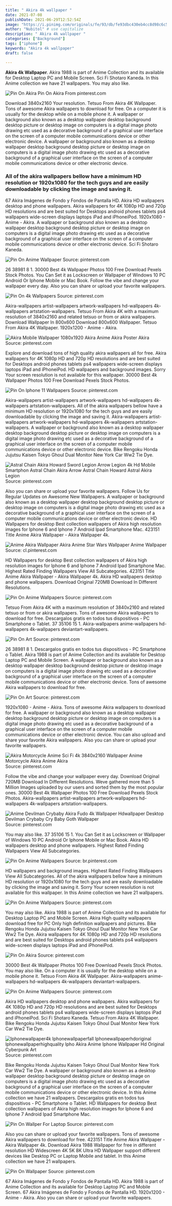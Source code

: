 ```yaml
---
title: " Akira 4k wallpaper "
date: 2021-07-08
publishDate: 2021-06-29T12:52:54Z
image: "https://i.pinimg.com/originals/fe/93/db/fe93dbc430eb4cc8d98c6c5bf17dd45f.png"
author: "Nubitol" # use capitalize
description: " Akira 4k wallpaper "
categories: ["Background"]
tags: ["iphone"]
keywords: "Akira 4k wallpaper"
draft: false

---
```



**Akira 4k Wallpaper**. Akira 1988 is part of Anime Collection and its available for Desktop Laptop PC and Mobile Screen. Sci Fi Shotaro Kaneda. In this Anime collection we have 21 wallpapers. You may also like.

![Pin On Akira](https://i.pinimg.com/originals/45/c7/d5/45c7d5f6e3bc6a16679560e2e4f671be.jpg "Pin On Akira")
Pin On Akira From pinterest.com


Download 3840x2160 Your resolution. Tetsuo From Akira 4K Wallpaper. Tons of awesome Akira wallpapers to download for free. On a computer it is usually for the desktop while on a mobile phone it. A wallpaper or background also known as a desktop wallpaper desktop background desktop picture or desktop image on computers is a digital image photo drawing etc used as a decorative background of a graphical user interface on the screen of a computer mobile communications device or other electronic device. A wallpaper or background also known as a desktop wallpaper desktop background desktop picture or desktop image on computers is a digital image photo drawing etc used as a decorative background of a graphical user interface on the screen of a computer mobile communications device or other electronic device.

### All of the akira wallpapers bellow have a minimum HD resolution or 1920x1080 for the tech guys and are easily downloadable by clicking the image and saving it.

67 Akira Imágenes de Fondo y Fondos de Pantalla HD. Akira HD wallpapers desktop and phone wallpapers. Akira wallpapers for 4K 1080p HD and 720p HD resolutions and are best suited for Desktops android phones tablets ps4 wallpapers wide-screen displays laptops iPad and iPhoneiPod. 1920x1080 - Anime - Akira. A wallpaper or background also known as a desktop wallpaper desktop background desktop picture or desktop image on computers is a digital image photo drawing etc used as a decorative background of a graphical user interface on the screen of a computer mobile communications device or other electronic device. Sci Fi Shotaro Kaneda.


![Pin On Anime Wallpaper](https://i.pinimg.com/736x/e8/eb/c4/e8ebc42191f1b5ba8bc23b7ebfe57527.jpg "Pin On Anime Wallpaper")
Source: pinterest.com

26 38981 8 1. 30000 Best 4k Wallpaper Photos 100 Free Download Pexels Stock Photos. You Can Set it as Lockscreen or Wallpaper of Windows 10 PC Android Or Iphone Mobile or Mac Book. Follow the vibe and change your wallpaper every day. Also you can share or upload your favorite wallpapers.

![Pin On 4k Wallpapers](https://i.pinimg.com/originals/bb/18/ed/bb18ed4d3ae76b4500aef80d0c3528b9.jpg "Pin On 4k Wallpapers")
Source: pinterest.com

Akira-wallpapers artist-wallpapers artwork-wallpapers hd-wallpapers 4k-wallpapers artstation-wallpapers. Tetsuo From Akira 4K with a maximum resolution of 3840x2160 and related tetsuo or from or akira wallpapers. Download Wallpaper In 800x600 Download 800x600 Wallpaper. Tetsuo From Akira 4K Wallpaper. 1920x1200 - Anime - Akira.

![Akira Mobile Wallpaper 1080x1920 Akira Anime Akira Poster Akira](https://i.pinimg.com/originals/f1/92/04/f19204d78885a44e81f46e9e6534c17f.png "Akira Mobile Wallpaper 1080x1920 Akira Anime Akira Poster Akira")
Source: pinterest.com

Explore and download tons of high quality akira wallpapers all for free. Akira wallpapers for 4K 1080p HD and 720p HD resolutions and are best suited for Desktops android phones tablets ps4 wallpapers wide-screen displays laptops iPad and iPhoneiPod. HD wallpapers and background images. Sorry Your screen resolution is not available for this wallpaper. 30000 Best 4k Wallpaper Photos 100 Free Download Pexels Stock Photos.

![Pin On Iphone 11 Wallpapers](https://i.pinimg.com/originals/4d/3b/54/4d3b54b8b16f511675e97ff9f072cc7f.jpg "Pin On Iphone 11 Wallpapers")
Source: pinterest.com

Akira-wallpapers artist-wallpapers artwork-wallpapers hd-wallpapers 4k-wallpapers artstation-wallpapers. All of the akira wallpapers bellow have a minimum HD resolution or 1920x1080 for the tech guys and are easily downloadable by clicking the image and saving it. Akira-wallpapers artist-wallpapers artwork-wallpapers hd-wallpapers 4k-wallpapers artstation-wallpapers. A wallpaper or background also known as a desktop wallpaper desktop background desktop picture or desktop image on computers is a digital image photo drawing etc used as a decorative background of a graphical user interface on the screen of a computer mobile communications device or other electronic device. Bike Rengoku Honda Jujutsu Kaisen Tokyo Ghoul Dual Monitor New York Car Ww2 Tie Dye.

![Astral Chain Akira Howard Sword Legion Arrow Legion 4k Hd Mobile Smartphon Astral Chain Akira Arrow Astral Chain Howard Astral Akira Legion](https://i.pinimg.com/474x/c3/83/f5/c383f58bbfc7d53c1447fdb472ac2544.jpg "Astral Chain Akira Howard Sword Legion Arrow Legion 4k Hd Mobile Smartphon Astral Chain Akira Arrow Astral Chain Howard Astral Akira Legion")
Source: pinterest.com

Also you can share or upload your favorite wallpapers. Follow Us for Regular Updates on Awesome New Wallpapers. A wallpaper or background also known as a desktop wallpaper desktop background desktop picture or desktop image on computers is a digital image photo drawing etc used as a decorative background of a graphical user interface on the screen of a computer mobile communications device or other electronic device. HD Wallpapers for desktop Best collection wallpapers of Akira high resolution images for Iphone 6 and Iphone 7 Android Ipad Smartphone Mac. 423151 Title Anime Akira Wallpaper - Akira Wallpaper 4k.

![Anime Akira Wallpaper Akira Anime Star Wars Wallpaper Anime Wallpaper](https://i.pinimg.com/originals/41/54/97/41549701faf9ae03ec42cea9ac3406dd.jpg "Anime Akira Wallpaper Akira Anime Star Wars Wallpaper Anime Wallpaper")
Source: cl.pinterest.com

HD Wallpapers for desktop Best collection wallpapers of Akira high resolution images for Iphone 6 and Iphone 7 Android Ipad Smartphone Mac. Highest Rated Finding Wallpapers View All Subcategories. 423151 Title Anime Akira Wallpaper - Akira Wallpaper 4k. Akira HD wallpapers desktop and phone wallpapers. Download Original 720MB Download In Different Resolutions.

![Pin On Anime Wallpapers](https://i.pinimg.com/originals/88/66/f4/8866f458d351d359c697753e606a7534.png "Pin On Anime Wallpapers")
Source: pinterest.com

Tetsuo From Akira 4K with a maximum resolution of 3840x2160 and related tetsuo or from or akira wallpapers. Tons of awesome Akira wallpapers to download for free. Descargalos gratis en todos tus dispositivos - PC Smartphone o Tablet. 37 35106 15 1. Akira-wallpapers anime-wallpapers hd-wallpapers 4k-wallpapers deviantart-wallpapers.

![Pin On Art](https://i.pinimg.com/originals/aa/47/b7/aa47b7fe377c4df15c85a8555ecbb7d1.jpg "Pin On Art")
Source: pinterest.com

26 38981 8 1. Descargalos gratis en todos tus dispositivos - PC Smartphone o Tablet. Akira 1988 is part of Anime Collection and its available for Desktop Laptop PC and Mobile Screen. A wallpaper or background also known as a desktop wallpaper desktop background desktop picture or desktop image on computers is a digital image photo drawing etc used as a decorative background of a graphical user interface on the screen of a computer mobile communications device or other electronic device. Tons of awesome Akira wallpapers to download for free.

![Pin On Art](https://i.pinimg.com/originals/3c/d1/21/3cd1211c88e1265547a9e69cf792cdef.png "Pin On Art")
Source: pinterest.com

1920x1080 - Anime - Akira. Tons of awesome Akira wallpapers to download for free. A wallpaper or background also known as a desktop wallpaper desktop background desktop picture or desktop image on computers is a digital image photo drawing etc used as a decorative background of a graphical user interface on the screen of a computer mobile communications device or other electronic device. You can also upload and share your favorite Akira wallpapers. Also you can share or upload your favorite wallpapers.

![Akira Motorcycle Anime Sci Fi 4k 3840x2160 Wallpaper Anime Motorcycle Akira Anime Akira](https://i.pinimg.com/474x/d4/d3/8f/d4d38fbed5629db8a19d0187df3b8b14.jpg "Akira Motorcycle Anime Sci Fi 4k 3840x2160 Wallpaper Anime Motorcycle Akira Anime Akira")
Source: pinterest.com

Follow the vibe and change your wallpaper every day. Download Original 720MB Download In Different Resolutions. Weve gathered more than 5 Million Images uploaded by our users and sorted them by the most popular ones. 30000 Best 4k Wallpaper Photos 100 Free Download Pexels Stock Photos. Akira-wallpapers artist-wallpapers artwork-wallpapers hd-wallpapers 4k-wallpapers artstation-wallpapers.

![Anime Devilman Crybaby Akira Fudo 4k Wallpaper Hdwallpaper Desktop Devilman Crybaby Cry Baby Goth Wallpaper](https://i.pinimg.com/originals/de/56/77/de56772bfb3f78bab41c54ad09091afe.jpg "Anime Devilman Crybaby Akira Fudo 4k Wallpaper Hdwallpaper Desktop Devilman Crybaby Cry Baby Goth Wallpaper")
Source: pinterest.com

You may also like. 37 35106 15 1. You Can Set it as Lockscreen or Wallpaper of Windows 10 PC Android Or Iphone Mobile or Mac Book. Akira HD wallpapers desktop and phone wallpapers. Highest Rated Finding Wallpapers View All Subcategories.

![Pin On Anime Wallpapers](https://i.pinimg.com/originals/6f/be/c2/6fbec215a0c70dd8d174ffe82b4a5489.jpg "Pin On Anime Wallpapers")
Source: br.pinterest.com

HD wallpapers and background images. Highest Rated Finding Wallpapers View All Subcategories. All of the akira wallpapers bellow have a minimum HD resolution or 1920x1080 for the tech guys and are easily downloadable by clicking the image and saving it. Sorry Your screen resolution is not available for this wallpaper. In this Anime collection we have 21 wallpapers.

![Pin On Anime Wallpapers](https://i.pinimg.com/originals/f1/c6/2d/f1c62d9b0ffde297b2b0357ce9a1b810.png "Pin On Anime Wallpapers")
Source: pinterest.com

You may also like. Akira 1988 is part of Anime Collection and its available for Desktop Laptop PC and Mobile Screen. Akira High quality wallpapers download free for PC Only high definition wallpapers and pictures. Bike Rengoku Honda Jujutsu Kaisen Tokyo Ghoul Dual Monitor New York Car Ww2 Tie Dye. Akira wallpapers for 4K 1080p HD and 720p HD resolutions and are best suited for Desktops android phones tablets ps4 wallpapers wide-screen displays laptops iPad and iPhoneiPod.

![Pin On Akira](https://i.pinimg.com/originals/45/c7/d5/45c7d5f6e3bc6a16679560e2e4f671be.jpg "Pin On Akira")
Source: pinterest.com

30000 Best 4k Wallpaper Photos 100 Free Download Pexels Stock Photos. You may also like. On a computer it is usually for the desktop while on a mobile phone it. Tetsuo From Akira 4K Wallpaper. Akira-wallpapers anime-wallpapers hd-wallpapers 4k-wallpapers deviantart-wallpapers.

![Pin On Anime Wallpapers](https://i.pinimg.com/originals/b0/41/bf/b041bf87e42e5fc9fbacc86e3fc802a8.png "Pin On Anime Wallpapers")
Source: pinterest.com

Akira HD wallpapers desktop and phone wallpapers. Akira wallpapers for 4K 1080p HD and 720p HD resolutions and are best suited for Desktops android phones tablets ps4 wallpapers wide-screen displays laptops iPad and iPhoneiPod. Sci Fi Shotaro Kaneda. Tetsuo From Akira 4K Wallpaper. Bike Rengoku Honda Jujutsu Kaisen Tokyo Ghoul Dual Monitor New York Car Ww2 Tie Dye.

![Iphonewallpaper4k Iphonewallpaperfall Iphonewallpaperhdoriginal Iphonewallpaperhighquality Ipho Akira Anime Iphone Wallpaper Hd Original Cyberpunk Art](https://i.pinimg.com/736x/e2/29/01/e2290106c5d2856a8a5cba84ae854f34.jpg "Iphonewallpaper4k Iphonewallpaperfall Iphonewallpaperhdoriginal Iphonewallpaperhighquality Ipho Akira Anime Iphone Wallpaper Hd Original Cyberpunk Art")
Source: pinterest.com

Bike Rengoku Honda Jujutsu Kaisen Tokyo Ghoul Dual Monitor New York Car Ww2 Tie Dye. A wallpaper or background also known as a desktop wallpaper desktop background desktop picture or desktop image on computers is a digital image photo drawing etc used as a decorative background of a graphical user interface on the screen of a computer mobile communications device or other electronic device. In this Anime collection we have 21 wallpapers. Descargalos gratis en todos tus dispositivos - PC Smartphone o Tablet. HD Wallpapers for desktop Best collection wallpapers of Akira high resolution images for Iphone 6 and Iphone 7 Android Ipad Smartphone Mac.

![Pin On Wallper For Laptop](https://i.pinimg.com/originals/1c/e1/3a/1ce13aeee8d2f3967290085ad07c29b5.jpg "Pin On Wallper For Laptop")
Source: pinterest.com

Also you can share or upload your favorite wallpapers. Tons of awesome Akira wallpapers to download for free. 423151 Title Anime Akira Wallpaper - Akira Wallpaper 4k. Download Akira 1988 Wallpaper for free in different resolution HD Widescreen 4K 5K 8K Ultra HD Wallpaper support different devices like Desktop PC or Laptop Mobile and tablet. In this Anime collection we have 21 wallpapers.

![Pin On Wallpaper](https://i.pinimg.com/originals/fe/93/db/fe93dbc430eb4cc8d98c6c5bf17dd45f.png "Pin On Wallpaper")
Source: pinterest.com

67 Akira Imágenes de Fondo y Fondos de Pantalla HD. Akira 1988 is part of Anime Collection and its available for Desktop Laptop PC and Mobile Screen. 67 Akira Imágenes de Fondo y Fondos de Pantalla HD. 1920x1200 - Anime - Akira. Also you can share or upload your favorite wallpapers.

